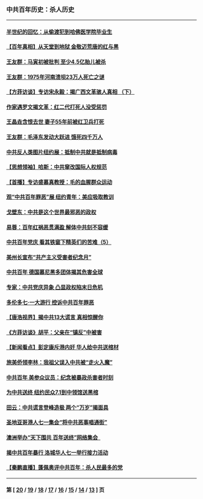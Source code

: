 ### 中共百年历史：杀人历史
---
#### [半世纪的回忆：从偷渡犯到哈佛医学院毕业生](../../pages/nf1176106/n13345328.md?11050430) 
#### [【百年真相】从天堂到地狱 金敬迈荒唐的红与黑](../../pages/nf1176106/n13336995.md?11050430) 
#### [王友群：马寅初被批判 至少4.5亿胎儿被杀](../../pages/nf1176106/n13260313.md?11050430) 
#### [王友群：1975年河南溃坝23万人死亡之谜](../../pages/nf1176106/n13231576.md?11050430) 
#### [【方菲访谈】专访宋永毅：揭广西文革骇人真相 （下）](../../pages/nf1176106/n13209074.md?11050430) 
#### [作家遇罗文揭文革：红二代打死人没受惩罚](../../pages/nf1176106/n13205254.md?11050430) 
#### [王晶垚含恨去世 妻子55年前被红卫兵打死](../../pages/nf1176106/n13203590.md?11050430) 
#### [王友群：毛泽东发动大跃进 饿死四千万人](../../pages/nf1176106/n13177158.md?11050430) 
#### [中共反人类图片纽约展：抵制中共就是抵制病毒](../../pages/nf1176106/n13115371.md?11050430) 
#### [【思想领袖】哈斯：中共窜改国际人权规范](../../pages/nf1176106/n13053647.md?11050430) 
#### [【首播】专访盛慕真教授：毛的血腥群众运动](../../pages/nf1176106/n13091782.md?11050430) 
#### [观“中共百年罪恶”展 纽约青年：美应吸取教训](../../pages/nf1176106/n13085246.md?11050430) 
#### [戈壁东：中共是这个世界最邪恶的政权](../../pages/nf1176106/n13085641.md?11050430) 
#### [易蓉：百年红祸恶贯满盈 解体中共刻不容缓](../../pages/nf1176106/n13084455.md?11050430) 
#### [中共百年党庆 看其铁窗下精英们的苦难（5）](../../pages/nf1176106/n13076766.md?11050430) 
#### [美州长宣布“共产主义受害者纪念月”](../../pages/nf1176106/n13074024.md?11050430) 
#### [中共百年 德国慕尼黑多团体揭其危害全球](../../pages/nf1176106/n13068873.md?11050430) 
#### [专家：中共党庆异象 凸显政权陷末日危机](../../pages/nf1176106/n13067084.md?11050430) 
#### [多伦多七·一大游行 控诉中共百年罪恶](../../pages/nf1176106/n13062043.md?11050430) 
#### [【唐浩视界】揭中共13大谎言 真相惊醒你](../../pages/nf1176106/n13065208.md?11050430) 
#### [《方菲访谈》胡平：父亲在“镇反”中被害](../../pages/nf1176106/n13064114.md?11050430) 
#### [【新闻看点】彭定康斥港内奸 华人给中共送棺材](../../pages/nf1176106/n13064230.md?11050430) 
#### [旅美侨领李林：我祖父误入中共被“走火入魔”](../../pages/nf1176106/n13062777.md?11050430) 
#### [中共百年 美参众议员：纪念被暴政杀害者时刻](../../pages/nf1176106/n13063735.md?11050430) 
#### [为中共送终 纽约民众7.1到中领馆送黑棺](../../pages/nf1176106/n13062573.md?11050430) 
#### [田云：中共谎言登峰造极 两个“万岁”揭面具](../../pages/nf1176106/n13062013.md?11050430) 
#### [圣地亚哥港人七一集会“将中共恶事唱通街”](../../pages/nf1176106/n13062681.md?11050430) 
#### [澳洲举办“天下围共 百年送终”网络集会  ](../../pages/nf1176106/n13054366.md?11050430) 
#### [揭中共百年暴行 洛城华人七一举行接力活动](../../pages/nf1176106/n13061979.md?11050430) 
#### [【秦鹏直播】蓬佩奥评中共百年：杀人民最多的党](../../pages/nf1176106/n13061736.md?11050430) 

---
#### 第 [ [20](./20.md?11050430) / [19](./19.md?11050430) / [18](./18.md?11050430) / [17](./17.md?11050430) / [16](./16.md?11050430) / [15](./15.md?11050430) / [14](./14.md?11050430) / [13](./13.md?11050430) ] 页

